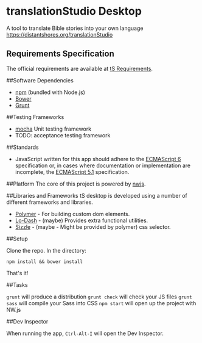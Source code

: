 translationStudio Desktop
========================

A tool to translate Bible stories into your own language  https://distantshores.org/translationStudio

## Requirements Specification
The official requirements are available at [tS Requirements](https://github.com/unfoldingWord-dev/ts-requirements).

##Software Dependencies
* [npm](http://nodejs.org/) (bundled with Node.js)
* [Bower](http://bower.io/)
* [Grunt](http://gruntjs.com/)

##Testing Frameworks
* [mocha](http://mochajs.org/) Unit testing framework
* TODO: acceptance testing framework

##Standards
* JavaScript written for this app should adhere to the [ECMAScript 6](https://github.com/lukehoban/es6features) specification or, in cases where documentation or implementation are incomplete, the [ECMAScript 5.1](http://www.ecma-international.org/ecma-262/5.1/) specification.

##Platform
The core of this project is powered by [nwjs](https://github.com/nwjs/nw.js).

##Libraries and Frameworks
tS desktop is developed using a number of different frameworks and libraries.

* [Polymer](https://www.polymer-project.org) - For building custom dom elements.
* [Lo-Dash](https://lodash.com/) - (maybe) Provides extra functional utilities.
* [Sizzle](http://sizzlejs.com/) - (maybe - Might be provided by polymer) css selector.

##Setup

Clone the repo. In the directory:

`npm install && bower install`

That's it!

##Tasks

`grunt` will produce a distribution
`grunt check` will check your JS files
`grunt sass` will compile your Sass into CSS
`npm start` will open up the project with NW.js

##Dev Inspector

When running the app, `Ctrl-Alt-I` will open the Dev Inspector.
